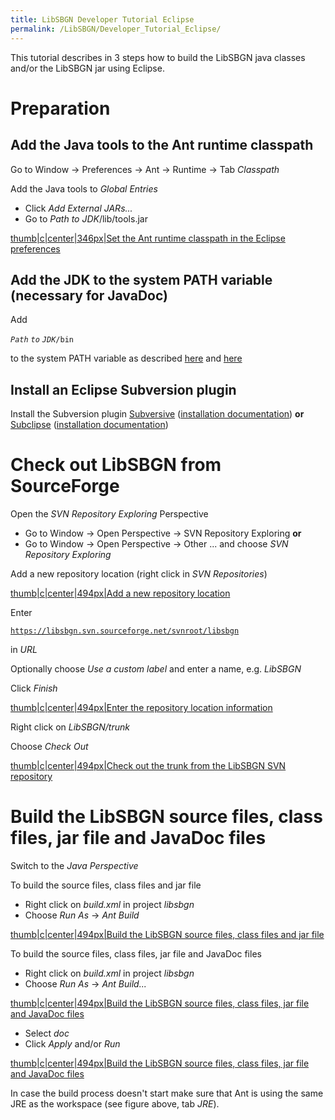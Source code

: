 ```yaml
---
title: LibSBGN Developer Tutorial Eclipse
permalink: /LibSBGN/Developer_Tutorial_Eclipse/
---
```


This tutorial describes in 3 steps how to build the LibSBGN java classes and/or the LibSBGN jar using Eclipse.

Preparation
===========

Add the Java tools to the Ant runtime classpath
-----------------------------------------------

Go to Window -&gt; Preferences -&gt; Ant -&gt; Runtime -&gt; Tab *Classpath*

Add the Java tools to *Global Entries*

-   Click *Add External JARs...*
-   Go to *Path to JDK*/lib/tools.jar

[thumb|c|center|346px|Set the Ant runtime classpath in the Eclipse preferences](/Image:LibSBGN_Ant_Classpath.png "wikilink")

Add the JDK to the system PATH variable (necessary for JavaDoc)
---------------------------------------------------------------

Add

*`Path` `to` `JDK`*`/bin`

to the system PATH variable as described [here](http://www.java.com/en/download/help/path.xml) and [here](http://download.oracle.com/javase/tutorial/essential/environment/paths.html)

Install an Eclipse Subversion plugin
------------------------------------

Install the Subversion plugin [Subversive](http://www.eclipse.org/subversive/) ([installation documentation](http://www.eclipse.org/subversive/documentation/gettingStarted/aboutSubversive/install.php)) **or** [Subclipse](http://subclipse.tigris.org/) ([installation documentation](http://subclipse.tigris.org/servlets/ProjectProcess?pageID=p4wYuA))

Check out LibSBGN from SourceForge
==================================

Open the *SVN Repository Exploring* Perspective

-   Go to Window -&gt; Open Perspective -&gt; SVN Repository Exploring **or**
-   Go to Window -&gt; Open Perspective -&gt; Other ... and choose *SVN Repository Exploring*

Add a new repository location (right click in *SVN Repositories*)

[thumb|c|center|494px|Add a new repository location](/Image:LibSBGN_SVN_Repository_1.png "wikilink")

Enter

[`https://libsbgn.svn.sourceforge.net/svnroot/libsbgn`](https://libsbgn.svn.sourceforge.net/svnroot/libsbgn)

in *URL*

Optionally choose *Use a custom label* and enter a name, e.g. *LibSBGN*

Click *Finish*

[thumb|c|center|494px|Enter the repository location information](/Image:LibSBGN_SVN_Repository_2.png "wikilink")

Right click on *LibSBGN/trunk*

Choose *Check Out*

[thumb|c|center|494px|Check out the trunk from the LibSBGN SVN repository](/Image:LibSBGN_SVN_Repository_3.png "wikilink")

Build the LibSBGN source files, class files, jar file and JavaDoc files
=======================================================================

Switch to the *Java Perspective*

To build the source files, class files and jar file

-   Right click on *build.xml* in project *libsbgn*
-   Choose *Run As* -&gt; *Ant Build*

[thumb|c|center|494px|Build the LibSBGN source files, class files and jar file](/Image:LibSBGN_Build_1.png "wikilink")

To build the source files, class files, jar file and JavaDoc files

-   Right click on *build.xml* in project *libsbgn*
-   Choose *Run As* -&gt; *Ant Build...*

[thumb|c|center|494px|Build the LibSBGN source files, class files, jar file and JavaDoc files](/Image:LibSBGN_Build_2.png "wikilink")

-   Select *doc*
-   Click *Apply* and/or *Run*

[thumb|c|center|494px|Build the LibSBGN source files, class files, jar file and JavaDoc files](/Image:LibSBGN_Build_3.png "wikilink")

In case the build process doesn't start make sure that Ant is using the same JRE as the workspace (see figure above, tab *JRE*).